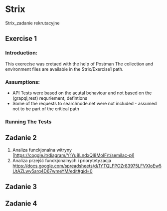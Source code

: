 # Strix
Strix_zadanie rekrutacyjne
## Exercise 1
### Introduction:
This exerecise was cretaed with the help of Postman The collection and environment files are availabie in the Strix/Exercise1 path.
### Assumptions:
- API Tests were based on the acutal behaviour and not based on the (grapql,rest) requriement, defintions
- Some of the requests to searchnode.net were not included - assumed not to be part of the critical path
### Running The Tests

## Zadanie 2
1. Analiza funckjonalna witryny [https://coggle.it/diagram/YrYu8LndxQl8MoIF/t/semilac-pl]
2. Analiza przejść funckjonalnych i priorytetyzacja https://docs.google.com/spreadsheets/d/1YTQLFPOZr83975LFVXIoEw5UtAZLwy5arq4D67wmeYM/edit#gid=0
## Zadanie 3
## Zadanie 4
